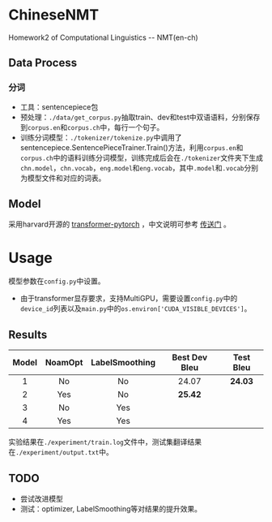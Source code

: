 # ChineseNMT

Homework2 of Computational Linguistics -- NMT(en-ch)

## Data Process

### 分词

- 工具：sentencepiece包
- 预处理：`./data/get_corpus.py`抽取train、dev和test中双语语料，分别保存到`corpus.en`和`corpus.ch`中，每行一个句子。
- 训练分词模型：`./tokenizer/tokenize.py`中调用了sentencepiece.SentencePieceTrainer.Train()方法，利用`corpus.en`和`corpus.ch`中的语料训练分词模型，训练完成后会在`./tokenizer`文件夹下生成`chn.model`，`chn.vocab`，`eng.model`和`eng.vocab`，其中`.model`和`.vocab`分别为模型文件和对应的词表。

## Model

采用harvard开源的 [transformer-pytorch](http://nlp.seas.harvard.edu/2018/04/03/attention.html) ，中文说明可参考 [传送门](https://zhuanlan.zhihu.com/p/144825330) 。

# Usage

模型参数在`config.py`中设置。

- 由于transformer显存要求，支持MultiGPU，需要设置`config.py`中的`device_id`列表以及`main.py`中的`os.environ['CUDA_VISIBLE_DEVICES']`。

## Results

| Model | NoamOpt | LabelSmoothing | Best Dev Bleu | Test Bleu |
| :---: | :-----: | :------------: | :-----------: | :-------: |
|   1   |   No    |       No       |     24.07     | **24.03** |
|   2   |   Yes   |       No       |   **25.42**   |           |
|   3   |   No    |      Yes       |               |           |
|   4   |   Yes   |      Yes       |               |           |

实验结果在`./experiment/train.log`文件中，测试集翻译结果在`./experiment/output.txt`中。

## TODO

- 尝试改进模型
- 测试：optimizer, LabelSmoothing等对结果的提升效果。